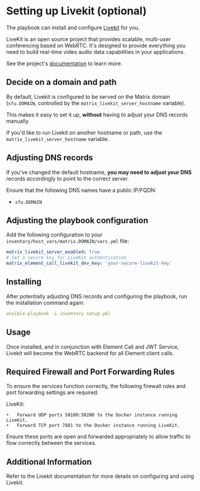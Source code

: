 # Setting up Livekit (optional)

The playbook can install and configure [Livekit](https://github.com/livekit/livekit) for you.

LiveKit is an open source project that provides scalable, multi-user conferencing based on WebRTC. It's designed to provide everything you need to build real-time video audio data capabilities in your applications.

See the project's [documentation](https://github.com/livekit/livekit) to learn more.

## Decide on a domain and path

By default, Livekit is configured to be served on the Matrix domain (`sfu.DOMAIN`, controlled by the `matrix_livekit_server_hostname` variable).

This makes it easy to set it up, **without** having to adjust your DNS records manually.

If you'd like to run Livekit on another hostname or path, use the `matrix_livekit_server_hostname` variable.

## Adjusting DNS records

If you've changed the default hostname, **you may need to adjust your DNS** records accordingly to point to the correct server.

Ensure that the following DNS names have a public IP/FQDN:
- `sfu.DOMAIN`

## Adjusting the playbook configuration

Add the following configuration to your `inventory/host_vars/matrix.DOMAIN/vars.yml` file:

```yaml
matrix_livekit_server_enabled: true
# Set a secure key for LiveKit authentication
matrix_element_call_livekit_dev_key: 'your-secure-livekit-key'
```

## Installing
After potentially adjusting DNS records and configuring the playbook, run the installation command again:
```yaml
ansible-playbook -i inventory setup.yml
```

## Usage
Once installed, and in conjunction with Element Call and JWT Service, Livekit will become the WebRTC backend for all Element client calls. 

## Required Firewall and Port Forwarding Rules

To ensure the services function correctly, the following firewall rules and port forwarding settings are required:

LiveKit:

	•	Forward UDP ports 50100:50200 to the Docker instance running LiveKit.
	•	Forward TCP port 7881 to the Docker instance running LiveKit.

Ensure these ports are open and forwarded appropriately to allow traffic to flow correctly between the services.

## Additional Information

Refer to the Livekit documentation for more details on configuring and using Livekit.